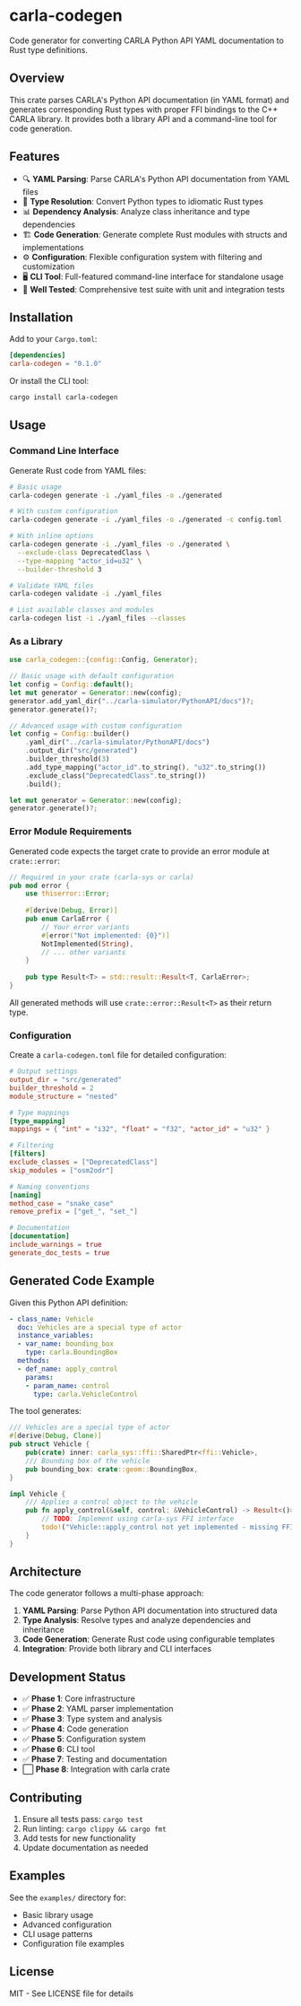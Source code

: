 # carla-codegen

Code generator for converting CARLA Python API YAML documentation to Rust type definitions.

## Overview

This crate parses CARLA's Python API documentation (in YAML format) and generates corresponding Rust types with proper FFI bindings to the C++ CARLA library. It provides both a library API and a command-line tool for code generation.

## Features

- 🔍 **YAML Parsing**: Parse CARLA's Python API documentation from YAML files
- 🔄 **Type Resolution**: Convert Python types to idiomatic Rust types
- 📊 **Dependency Analysis**: Analyze class inheritance and type dependencies
- 🏗️ **Code Generation**: Generate complete Rust modules with structs and implementations
- ⚙️ **Configuration**: Flexible configuration system with filtering and customization
- 🖥️ **CLI Tool**: Full-featured command-line interface for standalone usage
- 🧪 **Well Tested**: Comprehensive test suite with unit and integration tests

## Installation

Add to your `Cargo.toml`:

```toml
[dependencies]
carla-codegen = "0.1.0"
```

Or install the CLI tool:

```bash
cargo install carla-codegen
```

## Usage

### Command Line Interface

Generate Rust code from YAML files:

```bash
# Basic usage
carla-codegen generate -i ./yaml_files -o ./generated

# With custom configuration
carla-codegen generate -i ./yaml_files -o ./generated -c config.toml

# With inline options
carla-codegen generate -i ./yaml_files -o ./generated \
  --exclude-class DeprecatedClass \
  --type-mapping "actor_id=u32" \
  --builder-threshold 3

# Validate YAML files
carla-codegen validate -i ./yaml_files

# List available classes and modules
carla-codegen list -i ./yaml_files --classes
```

### As a Library

```rust
use carla_codegen::{config::Config, Generator};

// Basic usage with default configuration
let config = Config::default();
let mut generator = Generator::new(config);
generator.add_yaml_dir("../carla-simulator/PythonAPI/docs")?;
generator.generate()?;

// Advanced usage with custom configuration
let config = Config::builder()
    .yaml_dir("../carla-simulator/PythonAPI/docs")
    .output_dir("src/generated")
    .builder_threshold(3)
    .add_type_mapping("actor_id".to_string(), "u32".to_string())
    .exclude_class("DeprecatedClass".to_string())
    .build();

let mut generator = Generator::new(config);
generator.generate()?;
```

### Error Module Requirements

Generated code expects the target crate to provide an error module at `crate::error`:

```rust
// Required in your crate (carla-sys or carla)
pub mod error {
    use thiserror::Error;
    
    #[derive(Debug, Error)]
    pub enum CarlaError {
        // Your error variants
        #[error("Not implemented: {0}")]
        NotImplemented(String),
        // ... other variants
    }
    
    pub type Result<T> = std::result::Result<T, CarlaError>;
}
```

All generated methods will use `crate::error::Result<T>` as their return type.

### Configuration

Create a `carla-codegen.toml` file for detailed configuration:

```toml
# Output settings
output_dir = "src/generated"
builder_threshold = 2
module_structure = "nested"

# Type mappings
[type_mapping]
mappings = { "int" = "i32", "float" = "f32", "actor_id" = "u32" }

# Filtering
[filters]
exclude_classes = ["DeprecatedClass"]
skip_modules = ["osm2odr"]

# Naming conventions
[naming]
method_case = "snake_case"
remove_prefix = ["get_", "set_"]

# Documentation
[documentation]
include_warnings = true
generate_doc_tests = true
```

## Generated Code Example

Given this Python API definition:
```yaml
- class_name: Vehicle
  doc: Vehicles are a special type of actor
  instance_variables:
  - var_name: bounding_box
    type: carla.BoundingBox
  methods:
  - def_name: apply_control
    params:
    - param_name: control
      type: carla.VehicleControl
```

The tool generates:
```rust
/// Vehicles are a special type of actor
#[derive(Debug, Clone)]
pub struct Vehicle {
    pub(crate) inner: carla_sys::ffi::SharedPtr<ffi::Vehicle>,
    /// Bounding box of the vehicle
    pub bounding_box: crate::geom::BoundingBox,
}

impl Vehicle {
    /// Applies a control object to the vehicle
    pub fn apply_control(&self, control: &VehicleControl) -> Result<()> {
        // TODO: Implement using carla-sys FFI interface
        todo!("Vehicle::apply_control not yet implemented - missing FFI function Vehicle_ApplyControl")
    }
}
```

## Architecture

The code generator follows a multi-phase approach:

1. **YAML Parsing**: Parse Python API documentation into structured data
2. **Type Analysis**: Resolve types and analyze dependencies and inheritance
3. **Code Generation**: Generate Rust code using configurable templates
4. **Integration**: Provide both library and CLI interfaces

## Development Status

- ✅ **Phase 1**: Core infrastructure
- ✅ **Phase 2**: YAML parser implementation  
- ✅ **Phase 3**: Type system and analysis
- ✅ **Phase 4**: Code generation
- ✅ **Phase 5**: Configuration system
- ✅ **Phase 6**: CLI tool
- ✅ **Phase 7**: Testing and documentation
- ⬜ **Phase 8**: Integration with carla crate

## Contributing

1. Ensure all tests pass: `cargo test`
2. Run linting: `cargo clippy && cargo fmt`
3. Add tests for new functionality
4. Update documentation as needed

## Examples

See the `examples/` directory for:
- Basic library usage
- Advanced configuration
- CLI usage patterns
- Configuration file examples

## License

MIT - See LICENSE file for details